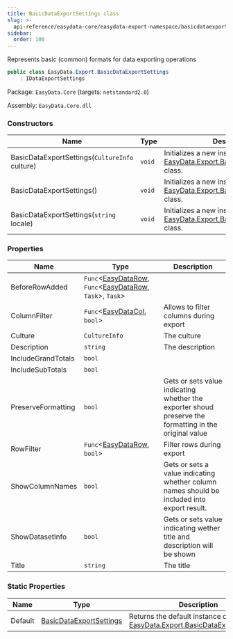 ```yaml
---
title: BasicDataExportSettings class
slug: >-
  api-reference/easydata-core/easydata-export-namespace/basicdataexportsettings-class
sidebar:
  order: 100
---
```


Represents basic (common) formats for data exporting operations
```csharp
public class EasyData.Export.BasicDataExportSettings
    : IDataExportSettings

```
Package: `EasyData.Core` (targets: `netstandard2.0`)

Assembly: `EasyData.Core.dll`

### Constructors

| Name | Type | Description | 
| --- | --- | --- | 
| BasicDataExportSettings(`CultureInfo` culture) | `void` | Initializes a new instance of the [EasyData.Export.BasicDataExportSettings](///easyquery/docs/api-reference/easydata-core/easydata-export-namespace/basicdataexportsettings-class) class. | 
| BasicDataExportSettings() | `void` | Initializes a new instance of the [EasyData.Export.BasicDataExportSettings](///easyquery/docs/api-reference/easydata-core/easydata-export-namespace/basicdataexportsettings-class) class. | 
| BasicDataExportSettings(`string` locale) | `void` | Initializes a new instance of the [EasyData.Export.BasicDataExportSettings](///easyquery/docs/api-reference/easydata-core/easydata-export-namespace/basicdataexportsettings-class) class. | 


### Properties

| Name | Type | Description | 
| --- | --- | --- | 
| BeforeRowAdded | `Func`&lt;[EasyDataRow](///easyquery/docs/api-reference/easydata-core/easydata-namespace/easydatarow-class), `Func`&lt;[EasyDataRow](///easyquery/docs/api-reference/easydata-core/easydata-namespace/easydatarow-class), `Task`&gt;, `Task`&gt; |  | 
| ColumnFilter | `Func`&lt;[EasyDataCol](///easyquery/docs/api-reference/easydata-core/easydata-namespace/easydatacol-class), `bool`&gt; | Allows to filter columns during export | 
| Culture | `CultureInfo` | The culture | 
| Description | `string` | The description | 
| IncludeGrandTotals | `bool` |  | 
| IncludeSubTotals | `bool` |  | 
| PreserveFormatting | `bool` | Gets or sets value indicating whether the exporter shoud preserve the formatting in the original value | 
| RowFilter | `Func`&lt;[EasyDataRow](///easyquery/docs/api-reference/easydata-core/easydata-namespace/easydatarow-class), `bool`&gt; | Filter rows during export | 
| ShowColumnNames | `bool` | Gets or sets a value indicating whether column names should be included into export result. | 
| ShowDatasetInfo | `bool` | Gets or sets value indicating wether title and description will be shown | 
| Title | `string` | The title | 


### Static Properties

| Name | Type | Description | 
| --- | --- | --- | 
| Default | [BasicDataExportSettings](///easyquery/docs/api-reference/easydata-core/easydata-export-namespace/basicdataexportsettings-class) | Returns the default instance of [EasyData.Export.BasicDataExportSettings](///easyquery/docs/api-reference/easydata-core/easydata-export-namespace/basicdataexportsettings-class). |
